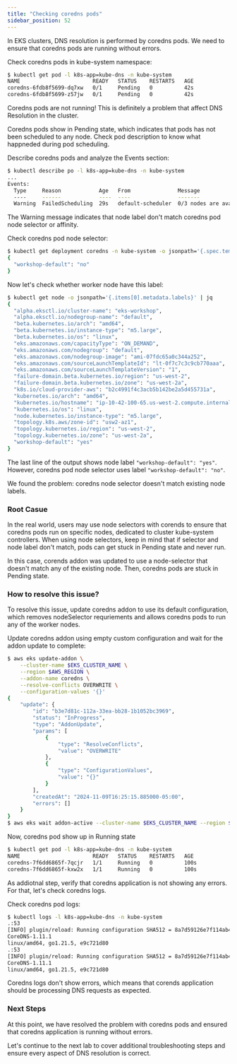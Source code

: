 ```yaml
---
title: "Checking coredns pods"
sidebar_position: 52
---
```


In EKS clusters, DNS resolution is performed by coredns pods. We need to ensure that coredns pods are running without errors.

Check coredns pods in kube-system namespace:

```bash timeout=30
$ kubectl get pod -l k8s-app=kube-dns -n kube-system
NAME                       READY   STATUS    RESTARTS   AGE
coredns-6fdb8f5699-dq7xw   0/1     Pending   0          42s
coredns-6fdb8f5699-z57jw   0/1     Pending   0          42s
```

Coredns pods are not running!
This is definitely a problem that affect DNS Resolution in the cluster.

Coredns pods show in Pending state, which indicates that pods has not been scheduled to any node.
Check pod description to know what happneded during pod scheduling.

Describe coredns pods and analyze the Events section:

```bash timeout=30
$ kubectl describe po -l k8s-app=kube-dns -n kube-system
...
Events:
  Type     Reason            Age   From               Message
  ----     ------            ----  ----               -------
  Warning  FailedScheduling  29s   default-scheduler  0/3 nodes are available: 3 node(s) didn't match Pod's node affinity/selector. preemption: 0/3 nodes are available: 3 Preemption is not helpful for scheduling.
```

The Warning message indicates that node label don't match coredns pod node selector or affinity.

Check coredns pod node selector:

```bash timeout=30
$ kubectl get deployment coredns -n kube-system -o jsonpath='{.spec.template.spec.nodeSelector}' | jq
{
  "workshop-default": "no"
}
```

Now let's check whether worker node have this label:

```bash timeout=30
$ kubectl get node -o jsonpath='{.items[0].metadata.labels}' | jq
{
  "alpha.eksctl.io/cluster-name": "eks-workshop",
  "alpha.eksctl.io/nodegroup-name": "default",
  "beta.kubernetes.io/arch": "amd64",
  "beta.kubernetes.io/instance-type": "m5.large",
  "beta.kubernetes.io/os": "linux",
  "eks.amazonaws.com/capacityType": "ON_DEMAND",
  "eks.amazonaws.com/nodegroup": "default",
  "eks.amazonaws.com/nodegroup-image": "ami-07fdc65a0c344a252",
  "eks.amazonaws.com/sourceLaunchTemplateId": "lt-0f7c7c3c9cb770aaa",
  "eks.amazonaws.com/sourceLaunchTemplateVersion": "1",
  "failure-domain.beta.kubernetes.io/region": "us-west-2",
  "failure-domain.beta.kubernetes.io/zone": "us-west-2a",
  "k8s.io/cloud-provider-aws": "b2c4991f4c3acb5b142be2a5d455731a",
  "kubernetes.io/arch": "amd64",
  "kubernetes.io/hostname": "ip-10-42-100-65.us-west-2.compute.internal",
  "kubernetes.io/os": "linux",
  "node.kubernetes.io/instance-type": "m5.large",
  "topology.k8s.aws/zone-id": "usw2-az1",
  "topology.kubernetes.io/region": "us-west-2",
  "topology.kubernetes.io/zone": "us-west-2a",
  "workshop-default": "yes"
}
```

The last line of the output shows node label `"workshop-default": "yes"`. However, coredns pod node selector uses label `"workshop-default": "no"`.

We found the problem: coredns node selector doesn't match existing node labels.

### Root Casue

In the real world, users may use node selectors with corends to ensure that coredns pods run on specific nodes, dedicated to cluster kube-system controllers.
When using node selectors, keep in mind that if selector and node label don't match, pods can get stuck in Pending state and never run.

In this case, corends addon was updated to use a node-selector that doesn't match any of the existing node. Then, coredns pods are stuck in Pending state.

### How to resolve this issue?

To resolve this issue, update coredns addon to use its default configuration, which removes nodeSelector requriements and allows coredns pods to run any of the worker nodes.

Update coredns addon using empty custom configuration and wait for the addon update to complete:

```bash timeout=180
$ aws eks update-addon \
    --cluster-name $EKS_CLUSTER_NAME \
    --region $AWS_REGION \
    --addon-name coredns \
    --resolve-conflicts OVERWRITE \
    --configuration-values '{}'
{
    "update": {
        "id": "b3e7d81c-112a-33ea-bb28-1b1052bc3969",
        "status": "InProgress",
        "type": "AddonUpdate",
        "params": [
            {
                "type": "ResolveConflicts",
                "value": "OVERWRITE"
            },
            {
                "type": "ConfigurationValues",
                "value": "{}"
            }
        ],
        "createdAt": "2024-11-09T16:25:15.885000-05:00",
        "errors": []
    }
}
$ aws eks wait addon-active --cluster-name $EKS_CLUSTER_NAME --region $AWS_REGION  --addon-name coredns
```

Now, coredns pod show up in Running state

```bash timeout=30
$ kubectl get pod -l k8s-app=kube-dns -n kube-system
NAME                       READY   STATUS    RESTARTS   AGE
coredns-7f6dd6865f-7qcjr   1/1     Running   0          100s
coredns-7f6dd6865f-kxw2x   1/1     Running   0          100s
```

As addiotnal step, verify that coredns application is not showing any errors. For that, let's check coredns logs.

Check coredns pod logs:

```bash timeout=30
$ kubectl logs -l k8s-app=kube-dns -n kube-system
.:53
[INFO] plugin/reload: Running configuration SHA512 = 8a7d59126e7f114ab49c6d2613be93d8ef7d408af8ee61a710210843dc409f03133727e38f64469d9bb180f396c84ebf48a42bde3b3769730865ca9df5eb281c
CoreDNS-1.11.1
linux/amd64, go1.21.5, e9c721d80
.:53
[INFO] plugin/reload: Running configuration SHA512 = 8a7d59126e7f114ab49c6d2613be93d8ef7d408af8ee61a710210843dc409f03133727e38f64469d9bb180f396c84ebf48a42bde3b3769730865ca9df5eb281c
CoreDNS-1.11.1
linux/amd64, go1.21.5, e9c721d80
```

Coredns logs don't show errors, which means that corends application should be processing DNS requests as expected.

### Next Steps

At this point, we have resolved the problem with coredns pods and ensured that coredns application is running without errors.

Let's continue to the next lab to cover additional troubleshooting steps and ensure every aspect of DNS resolution is correct.
